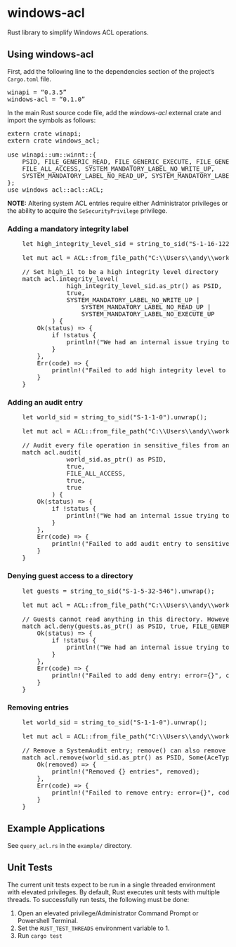 # windows-acl
Rust library to simplify Windows ACL operations.

## Using windows-acl
First, add the following line to the dependencies section of the project’s `Cargo.toml` file.
<pre>
winapi = “0.3.5”
windows-acl = “0.1.0”
</pre>

In the main Rust source code file, add the _windows-acl_ external crate and import the symbols as follows:
<pre>
extern crate winapi;
extern crate windows_acl;

use winapi::um::winnt::{
    PSID, FILE_GENERIC_READ, FILE_GENERIC_EXECUTE, FILE_GENERIC_WRITE, 
    FILE_ALL_ACCESS, SYSTEM_MANDATORY_LABEL_NO_WRITE_UP, 
    SYSTEM_MANDATORY_LABEL_NO_READ_UP, SYSTEM_MANDATORY_LABEL_NO_EXECUTE_UP
};
use windows_acl::acl::ACL;
</pre>

**NOTE:** Altering system ACL entries require either Administrator privileges or the ability to acquire the `SeSecurityPrivilege` privilege.

### Adding a mandatory integrity label
<pre>
    let high_integrity_level_sid = string_to_sid("S-1-16-12288").unwrap();

    let mut acl = ACL::from_file_path("C:\\Users\\andy\\work\\high_il", true).unwrap();

    // Set high_il to be a high integrity level directory
    match acl.integrity_level(
                high_integrity_level_sid.as_ptr() as PSID,
                true,
                SYSTEM_MANDATORY_LABEL_NO_WRITE_UP |
                    SYSTEM_MANDATORY_LABEL_NO_READ_UP |
                    SYSTEM_MANDATORY_LABEL_NO_EXECUTE_UP
            ) {
        Ok(status) => {
            if !status {
                println!("We had an internal issue trying to add high integrity level to high_il");
            }
        },
        Err(code) => {
            println!("Failed to add high integrity level to high_il: error={}", code);
        }
    }
</pre>

### Adding an audit entry
<pre>
    let world_sid = string_to_sid("S-1-1-0").unwrap();

    let mut acl = ACL::from_file_path("C:\\Users\\andy\\work\\sensitive_files", true).unwrap();

    // Audit every file operation in sensitive_files from anyone in the Everyone group
    match acl.audit(
                world_sid.as_ptr() as PSID,
                true,
                FILE_ALL_ACCESS,
                true,
                true
            ) {
        Ok(status) => {
            if !status {
                println!("We had an internal issue trying to add audit entry to sensitive_files");
            }
        },
        Err(code) => {
            println!("Failed to add audit entry to sensitive_files: error={}", code);
        }
    }
</pre>

### Denying guest access to a directory
<pre>
    let guests = string_to_sid("S-1-5-32-546").unwrap();

    let mut acl = ACL::from_file_path("C:\\Users\\andy\\work\\sensitive_files", false).unwrap();

    // Guests cannot read anything in this directory. However, they can still drop files there
    match acl.deny(guests.as_ptr() as PSID, true, FILE_GENERIC_READ) {
        Ok(status) => {
            if !status {
                println!("We had an internal issue trying to add a deny entry to sensitive_files");
            }
        },
        Err(code) => {
            println!("Failed to add deny entry: error={}", code);
        }
    }
</pre>

### Removing entries
<pre>
    let world_sid = string_to_sid("S-1-1-0").unwrap();

    let mut acl = ACL::from_file_path("C:\\Users\\andy\\work\\sensitive_files", true).unwrap();

    // Remove a SystemAudit entry; remove() can also remove DACL entries as well
    match acl.remove(world_sid.as_ptr() as PSID, Some(AceType::SystemAudit), None) {
        Ok(removed) => {
            println!("Removed {} entries", removed);
        },
        Err(code) => {
            println!("Failed to remove entry: error={}", code);
        }
    }
</pre>

## Example Applications
See `query_acl.rs` in the `example/` directory.

## Unit Tests
The current unit tests expect to be run in a single threaded environment with elevated privileges. By default, Rust executes unit tests with multiple threads. To successfully run tests, the following must be done:

 1. Open an elevated privilege/Administrator Command Prompt or Powershell Terminal.
 2. Set the `RUST_TEST_THREADS` environment variable to 1.
 3. Run `cargo test`